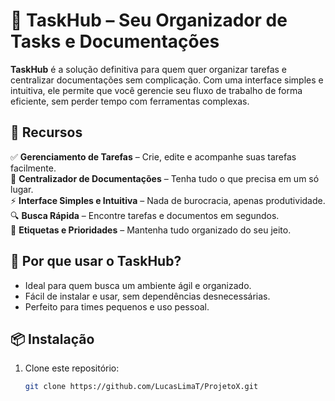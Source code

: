 # 📝 TaskHub – Seu Organizador de Tasks e Documentações  

**TaskHub** é a solução definitiva para quem quer organizar tarefas e centralizar documentações sem complicação. Com uma interface simples e intuitiva, ele permite que você gerencie seu fluxo de trabalho de forma eficiente, sem perder tempo com ferramentas complexas.  

## 🚀 Recursos  
✅ **Gerenciamento de Tarefas** – Crie, edite e acompanhe suas tarefas facilmente.  
📂 **Centralizador de Documentações** – Tenha tudo o que precisa em um só lugar.  
⚡ **Interface Simples e Intuitiva** – Nada de burocracia, apenas produtividade.  
🔍 **Busca Rápida** – Encontre tarefas e documentos em segundos.  
📌 **Etiquetas e Prioridades** – Mantenha tudo organizado do seu jeito.  

## 🎯 Por que usar o TaskHub?  
- Ideal para quem busca um ambiente ágil e organizado.  
- Fácil de instalar e usar, sem dependências desnecessárias.  
- Perfeito para times pequenos e uso pessoal.  

## 📦 Instalação  
1. Clone este repositório:  
   ```bash
   git clone https://github.com/LucasLimaT/ProjetoX.git
